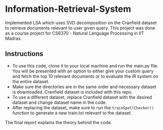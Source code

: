 # Information-Retrieval-System
Implemented LSA which uses SVD decomposition on the Cranfield dataset to retrieve documents relevant to user given query. This project was done as a course project for CS6370 - Natural Language Processing in IIT Madras.

## Instructions
- To use this code, clone it to your local machine and run the main.py file. You will be presented with an option to either give your custom query and fetch the top 10 relevant documents or to evaluate the IR system on the entire dataset.
- Make sure the directories are in the same order and necessary dataset is downloaded. Cranfield dataset is included with this repo. 
- To use a different dataset, replace Cranfield dataset with the desired dataset and change dataset name in the code. 
- After replacing the dataset, make sure to run the `trainSpellChecker()` function to generate a new train.txt relevant to the dataset.

The final report explains the theory behind the code.
